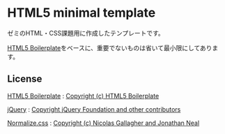 # HTML5 minimal template

ゼミのHTML・CSS課題用に作成したテンプレートです。

[HTML5 Boilerplate](https://html5boilerplate.com/)をベースに、重要でないものは省いて最小限にしてあります。

## License

[HTML5 Boilerplate](https://github.com/h5bp/html5-boilerplate) : [Copyright (c) HTML5 Boilerplate](https://github.com/h5bp/html5-boilerplate/blob/master/LICENSE.txt)

[jQuery](https://github.com/jquery/jquery) : [Copyright jQuery Foundation and other contributors](https://github.com/jquery/jquery/blob/master/LICENSE.txt)

[Normalize.css](https://github.com/necolas/normalize.css) : [Copyright (c) Nicolas Gallagher and Jonathan Neal](https://github.com/necolas/normalize.css/blob/master/LICENSE.md)
